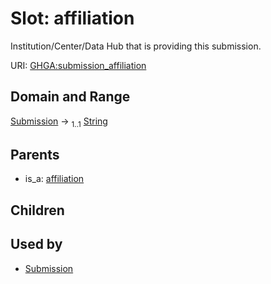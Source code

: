 
# Slot: affiliation


Institution/Center/Data Hub that is providing this submission.

URI: [GHGA:submission_affiliation](https://w3id.org/GHGA/submission_affiliation)


## Domain and Range

[Submission](Submission.md) &#8594;  <sub>1..1</sub> [String](types/String.md)

## Parents

 *  is_a: [affiliation](affiliation.md)

## Children


## Used by

 * [Submission](Submission.md)
